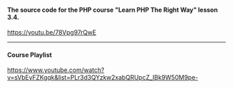 #### The source code for the PHP course "Learn PHP The Right Way" lesson 3.4.

https://youtu.be/78Vpg97rQwE

---
#### Course Playlist
https://www.youtube.com/watch?v=sVbEyFZKgqk&list=PLr3d3QYzkw2xabQRUpcZ_IBk9W50M9pe-
